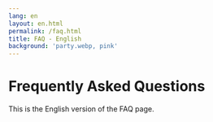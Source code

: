 ```yaml
---
lang: en
layout: en.html
permalink: /faq.html
title: FAQ - English
background: 'party.webp, pink'
---
```

# Frequently Asked Questions
This is the English version of the FAQ page.
